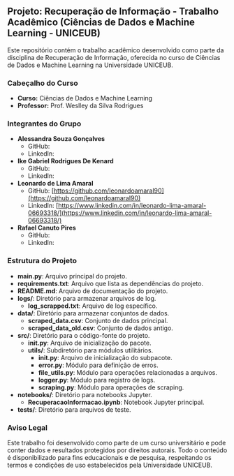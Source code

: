 ## Projeto: Recuperação de Informação - Trabalho Acadêmico (Ciências de Dados e Machine Learning - UNICEUB)

Este repositório contém o trabalho acadêmico desenvolvido como parte da disciplina de Recuperação de Informação, oferecida no curso de Ciências de Dados e Machine Learning na Universidade UNICEUB.

### Cabeçalho do Curso
- **Curso:** Ciências de Dados e Machine Learning
- **Professor:** Prof. Weslley da Silva Rodrigues

### Integrantes do Grupo
- **Alessandra Souza Gonçalves**
  - GitHub:
  - LinkedIn:
- **Ike Gabriel Rodrigues De Kenard**
  - GitHub:
  - LinkedIn:
- **Leonardo de Lima Amaral**
  - GitHub: [https://github.com/leonardoamaral90](https://github.com/leonardoamaral90)
  - LinkedIn: [https://www.linkedin.com/in/leonardo-lima-amaral-06693318/](https://www.linkedin.com/in/leonardo-lima-amaral-06693318/)
- **Rafael Canuto Pires**
  - GitHub:
  - LinkedIn:

### Estrutura do Projeto

- **main.py**: Arquivo principal do projeto.
- **requirements.txt**: Arquivo que lista as dependências do projeto.
- **README.md**: Arquivo de documentação do projeto.
- **logs/**: Diretório para armazenar arquivos de log.
  - **log_scrapped.txt**: Arquivo de log específico.
- **data/**: Diretório para armazenar conjuntos de dados.
  - **scraped_data.csv**: Conjunto de dados principal.
  - **scraped_data_old.csv**: Conjunto de dados antigo.
- **src/**: Diretório para o código-fonte do projeto.
  - **__init__.py**: Arquivo de inicialização do pacote.
  - **utils/**: Subdiretório para módulos utilitários.
    - **__init__.py**: Arquivo de inicialização do subpacote.
    - **error.py**: Módulo para definição de erros.
    - **file_utils.py**: Módulo para operações relacionadas a arquivos.
    - **logger.py**: Módulo para registro de logs.
    - **scraping.py**: Módulo para operações de scraping.
- **notebooks/**: Diretório para notebooks Jupyter.
  - **RecuperacaoInformacao.ipynb**: Notebook Jupyter principal.
- **tests/**: Diretório para arquivos de teste.

### Aviso Legal
Este trabalho foi desenvolvido como parte de um curso universitário e pode conter dados e resultados protegidos por direitos autorais. Todo o conteúdo é disponibilizado para fins educacionais e de pesquisa, respeitando os termos e condições de uso estabelecidos pela Universidade UNICEUB.